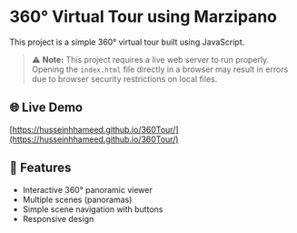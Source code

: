 # 360° Virtual Tour using Marzipano

This project is a simple 360° virtual tour built using JavaScript.

> ⚠️ **Note:** This project requires a live web server to run properly. Opening the `index.html` file directly in a browser may result in errors due to browser security restrictions on local files.

## 🌐 Live Demo

[https://husseinhhameed.github.io/360Tour/](https://husseinhhameed.github.io/360Tour/)

## 🚀 Features

- Interactive 360° panoramic viewer
- Multiple scenes (panoramas)
- Simple scene navigation with buttons
- Responsive design





